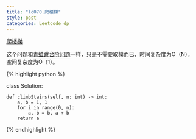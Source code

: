 ```yaml
---
title: "lc070.爬楼梯"
style: post
categories: Leetcode dp
---
```


[爬楼梯](https://leetcode-cn.com/problems/climbing-stairs/)

这个问题和[青蛙跳台阶问题](https://leetcode-cn.com/problems/qing-wa-tiao-tai-jie-wen-ti-lcof/)一样，只是不需要取模而已，时间复杂度为O（N），空间复杂度为O（1）。

{% highlight python %}

class Solution:

    def climbStairs(self, n: int) -> int:
        a, b = 1, 1
        for i in range(0, n):
            a, b = b, a + b
        return a

{% endhighlight %}

